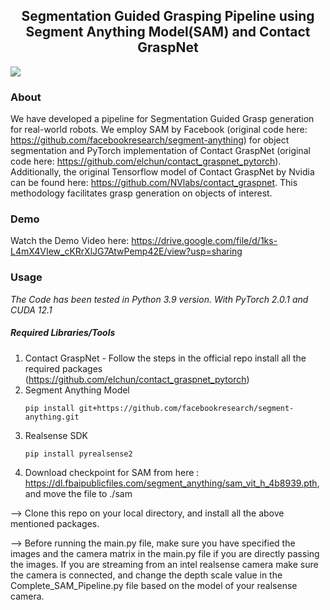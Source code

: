 <p align="center">
  <h2 align="center">Segmentation Guided Grasping Pipeline using Segment Anything Model(SAM) and Contact GraspNet</h2>
</p>

<img src="https://github.com/NirshalChandraSekar/Segmentation-and-Grasping/blob/cc3f69cdf154f75adbff375ed20350e29e39c3fd/image.png">

### About
We have developed a pipeline for Segmentation Guided Grasp generation for real-world robots. We employ SAM by Facebook (original code here: https://github.com/facebookresearch/segment-anything) for object segmentation and PyTorch implementation of Contact GraspNet (original code here: https://github.com/elchun/contact_graspnet_pytorch). Additionally, the original Tensorflow model of Contact GraspNet by Nvidia can be found here: https://github.com/NVlabs/contact_graspnet. This methodology facilitates grasp generation on objects of interest.

### Demo
Watch the Demo Video here: https://drive.google.com/file/d/1ks-L4mX4VIew_cKRrXlJG7AtwPemp42E/view?usp=sharing

### Usage
*The Code has been tested in Python 3.9 version. With PyTorch 2.0.1 and CUDA 12.1*

##### Required Libraries/Tools
1) Contact GraspNet - Follow the steps in the official repo install all the required packages (https://github.com/elchun/contact_graspnet_pytorch)
2) Segment Anything Model 
   ```
   pip install git+https://github.com/facebookresearch/segment-anything.git
   ```
3) Realsense SDK
   ```
   pip install pyrealsense2
   ```
4) Download checkpoint for SAM from here : https://dl.fbaipublicfiles.com/segment_anything/sam_vit_h_4b8939.pth, and move the file to ./sam

--> Clone this repo on your local directory, and install all the above mentioned packages. 

--> Before running the main.py file, make sure you have specified the images and the camera matrix in the main.py file if you are directly passing the images. If you are streaming from an intel realsense camera make sure the camera is connected, and change the depth scale value in the Complete_SAM_Pipeline.py file based on the model of your realsense camera.




